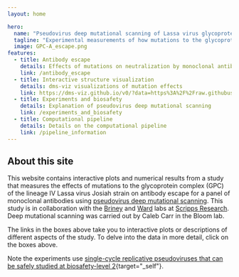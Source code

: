 ```yaml
---
layout: home

hero:
  name: "Pseudovirus deep mutational scanning of Lassa virus glycoprotein complex"
  tagline: "Experimental measurements of how mutations to the glycoprotein complex (GPC) from the lineage IV Lassa virus Josiah strain affect antibody escape from a panel of monoclonal antibodies."
  image: GPC-A_escape.png
features:
  - title: Antibody escape
    details: Effects of mutations on neutralization by monoclonal antibodies
    link: /antibody_escape
  - title: Interactive structure visualization
    details: dms-viz visualizations of mutation effects
    link: https://dms-viz.github.io/v0/?data=https%3A%2F%2Fraw.githubusercontent.com%2Fdms-vep%2FLASV_Josiah_GP_DMS_Scripps_mABs%2Frefs%2Fheads%2Fmain%2Fresults%2Fdms-viz%2Fprefusion_ab_escape.json
  - title: Experiments and biosafety
    details: Explanation of pseudovirus deep mutational scanning
    link: /experiments_and_biosafety
  - title: Computational pipeline
    details: Details on the computational pipeline
    link: /pipeline_information
---
```


## About this site
This website contains interactive plots and numerical results from a study that measures the effects of mutations to the glycoprotein complex (GPC) of the lineage IV Lassa virus Josiah strain on antibody escape for a panel of monoclonal antibodies using [pseudovirus deep mutational scanning](https://www.biorxiv.org/content/10.1101/2024.02.05.579020v1). This study is in collaboration with the [Briney](https://brineylab.com/) and [Ward](https://ward.scripps.edu/) labs at [Scripps Research](https://www.scripps.edu/). Deep mutational scanning was carried out by Caleb Carr in the Bloom lab. 

The links in the boxes above take you to interactive plots or descriptions of different aspects of the study.
To delve into the data in more detail, click on the boxes above.

Note the experiments use [single-cycle replicative pseudoviruses that can be safely studied at biosafety-level 2](experiments_and_biosafety){target="_self"}.